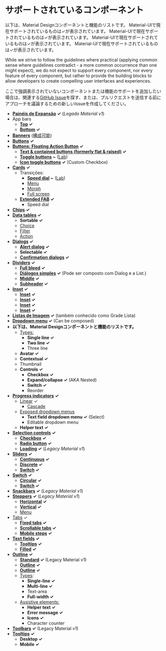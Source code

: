 # サポートされているコンポーネント

<p class="description">以下は、Material Designコンポーネントと機能のリストです。 Material-UIで現在サポートされているものは✓が表示されています。 Material-UIで現在サポートされているものは✓が表示されています。 Material-UIで現在サポートされているものは✓が表示されています。 Material-UIで現在サポートされているものは✓が表示されています。</p>

While we strive to follow the guidelines where practical (applying common sense where guidelines contradict - a more common occurrence than one might expect), we do not expect to support every component, nor every feature of every component, but rather to provide the building blocks to allow developers to create compelling user interfaces and experiences.

ここで強調表示されていないコンポーネントまたは機能のサポートを追加したい場合は、関連する[GitHub Issue](https://github.com/mui-org/material-ui/issues)を探す、または、プルリクエストを送信する前にアプローチを議論するための新しいIssueを作成してください。

- **[Painéis de Expansão](https://material.io/archive/guidelines/components/expansion-panels.html) ✓** (*Legado Material v1*)
- App bars 
  - **[Top](https://material.io/design/components/app-bars-top.html) ✓**
  - **[Bottom](https://material.io/design/components/app-bars-bottom.html) ✓**
- **[Banners](https://material.io/design/components/banners.html)** ([構成可能](https://medium.com/material-ui/introducing-material-ui-design-system-93e921beb8df))
- **[Buttons](https://material.io/design/components/buttons.html) ✓**
- **[Buttons: Floating Action Button](https://material.io/design/components/buttons-floating-action-button.html) ✓** 
  - **[Text & contained buttons (formerly flat & raised)](https://material.io/design/components/buttons.html) ✓**
  - **[Toggle buttons](https://material.io/design/components/buttons.html#buttons-toggle-buttons) ~** ([Lab](/components/about-the-lab/))
  - **[Icon toggle buttons](https://material.io/design/components/buttons.html#toggle-button) ✓** (Custom Checkbox)
- **[Cards](https://material.io/design/components/cards.html) ✓** 
  - Transições: 
    - **[Speed dial](https://material.io/design/components/buttons-floating-action-button.html#types-of-transitions) ~** ([Lab](/components/about-the-lab/))
    - [Menu](https://material.io/design/components/buttons-floating-action-button.html#types-of-transitions)
    - [Morph](https://material.io/design/components/buttons-floating-action-button.html#types-of-transitions)
    - [Full screen](https://material.io/design/components/buttons-floating-action-button.html#types-of-transitions)
  - **[Extended FAB](https://material.io/design/components/buttons-floating-action-button.html#extended-fab) ✓** 
    - Speed dial
- **[Chips](https://material.io/design/components/chips.html) ✓**
- **[Data tables](https://material.io/design/components/data-tables.html) ✓** 
  - **Sortable ✓**
  - [Choice](https://material.io/design/components/chips.html#choice-chips)
  - [Filter](https://material.io/design/components/chips.html#filter-chips)
  - [Action](https://material.io/design/components/chips.html#action-chips)
- **[Dialogs](https://material.io/design/components/dialogs.html) ✓** 
  - **[Alert dialog](https://material.io/design/components/dialogs.html#alert-dialog) ✓**
  - **Selectable ✓**
  - **[Confirmation dialogs](https://material.io/design/components/dialogs.html#confirmation-dialog) ✓**
- **[Dividers](https://material.io/design/components/dividers.html) ✓** 
  - **[Full bleed](https://material.io/design/components/dividers.html#types) ✓**
  - **[Diálogos simples](https://material.io/design/components/dialogs.html#simple-dialog) ✓** (Pode ser composto com Dialog e a List.)
  - **[Middle](https://material.io/design/components/dividers.html#types) ✓**
  - **[Subheader](https://material.io/design/components/dividers.html#types) ✓**
- **[Inset](https://material.io/design/components/dividers.html#types) ✓** 
  - **[Inset](https://material.io/design/components/dividers.html#types) ✓**
  - **[Inset](https://material.io/design/components/dividers.html#types) ✓**
  - **[Inset](https://material.io/design/components/dividers.html#types) ✓**
  - **[Inset](https://material.io/design/components/dividers.html#types) ✓**
- **[Listas de Imagem](https://material.io/design/components/image-lists.html) ✓** (também conhecido como Grade Lista)
- **[Dropdown menu](https://material.io/design/components/menus.html#dropdown-menu) ✓** (Can be composed)
- **以下は、Material Designコンポーネントと機能のリストです。** 
  - [Types:](https://material.io/design/components/lists.html#types) 
    - **Single line ✓**
    - **Two line ✓**
    - Three line
  - **Avatar ✓**
  - **Contextual ✓**
  - Thumbnail
  - **Controls ✓** 
    - **Checkbox ✓**
    - **Expand/collapse ✓** (AKA Nested)
    - **Switch ✓**
    - Reorder
- **[Progress indicators](https://material.io/design/components/progress-indicators.html) ✓** 
  - [Linear](https://material.io/design/components/progress-indicators.html#linear-progress-indicators) ✓ 
    - [Cascade](https://material.io/design/components/menus.html#dropdown-menu)
  - [Exposed dropdown menus](https://material.io/design/components/menus.html#exposed-dropdown-menu) 
    - **Text field dropdown menu ✓** (Select)
    - Editable dropdown menu
  - **Helper text ✓**
- **[Selection controls](https://material.io/design/components/selection-controls.html) ✓** 
  - **[Checkbox](https://material.io/design/components/selection-controls.html#checkboxes) ✓**
  - **[Radio button](https://material.io/design/components/selection-controls.html#radio-buttons) ✓**
  - **[Loading](https://material.io/archive/guidelines/components/progress-activity.html) ✓** (*Legacy Material v1*)
- **[Sliders](https://material.io/design/components/sliders.html) ✓** 
  - **[Continuous](https://material.io/design/components/sliders.html#continuous-slider) ✓**
  - **[Discrete](https://material.io/design/components/sliders.html#discrete-slider) ✓**
  - **[Switch](https://material.io/design/components/selection-controls.html#switches) ✓**
- **[Switch](https://material.io/design/components/selection-controls.html#switches) ✓** 
  - **[Circular](https://material.io/design/components/progress-indicators.html#circular-progress-indicators) ✓**
  - **[Switch](https://material.io/design/components/selection-controls.html#switches) ✓**
- **[Snackbars](https://material.io/design/components/snackbars.html) ✓** (*Legacy Material v1*)
- **[Steppers](https://material.io/archive/guidelines/components/steppers.html) ✓** (*Legacy Material v1*) 
  - **[Horizontal](https://material.io/archive/guidelines/components/steppers.html#steppers-types-of-steppers) ✓**
  - **[Vertical](https://material.io/archive/guidelines/components/steppers.html#steppers-types-of-steppers) ✓**
  - [Menu](https://material.io/archive/guidelines/components/subheaders.html#subheaders-list-subheaders)
- [Tabs](https://material.io/design/components/tabs.html) ✓ 
  - **[Fixed tabs](https://material.io/design/components/tabs.html#fixed-tabs) ✓**
  - **[Scrollable tabs](https://material.io/design/components/tabs.html#scrollable-tabs) ✓**
  - **[Mobile steps](https://material.io/archive/guidelines/components/steppers.html#steppers-types-of-steps) ✓**
- **[Text fields](https://material.io/design/components/text-fields.html) ✓** 
  - **[Tooltips](https://material.io/design/components/tooltips.html) ✓**
  - **[Filled](https://material.io/design/components/text-fields.html#filled-text-field) ✓**
- **[Outline](https://material.io/design/components/text-fields.html#outlined-text-field) ✓** 
  - **[Standard](https://material.io/archive/guidelines/components/text-fields.html) ✓** (Legacy Material v1)
  - **[Outline](https://material.io/design/components/text-fields.html#outlined-text-field) ✓**
  - **[Outline](https://material.io/design/components/text-fields.html#outlined-text-field) ✓**
  - [Types](https://material.io/design/components/text-fields.html#input-types): 
    - **Single-line ✓**
    - **Multi-line ✓**
    - Text-area
    - **Full-width ✓**
  - [Assistive elements:](https://material.io/design/components/text-fields.html#anatomy) 
    - **Helper text ✓**
    - **Error message ✓**
    - **Icons ✓**
    - Character counter
- **[Toolbars](https://material.io/archive/guidelines/components/toolbars.html) ✓** (Legacy Material v1)
- **[Tooltips](https://material.io/design/components/tooltips.html) ✓** 
  - **Desktop ✓**
  - **Mobile ✓**